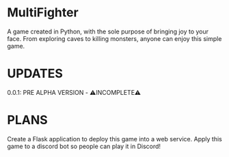 # MultiFighter
A game created in Python, with the sole purpose of bringing joy to your face. From exploring caves to killing monsters, anyone can enjoy this simple game.

# UPDATES
0.0.1: PRE ALPHA VERSION - ⚠️INCOMPLETE⚠️

# PLANS
Create a Flask application to deploy this game into a web service.
Apply this game to a discord bot so people can play it in Discord!